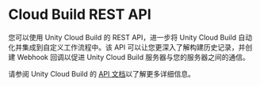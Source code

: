 # Cloud Build REST API

您可以使用 Unity Cloud Build 的 REST API，进一步将 Unity Cloud Build 自动化并集成到自定义工作流程中。该 API 可以让您更深入了解构建历史记录，并创建 Webhook 回调以促进 Unity Cloud Build 服务器与您的服务器之间的通信。

请参阅 Unity Cloud Build 的 [API 文档](https://build-api.cloud.unity3d.com/)以了解更多详细信息。

